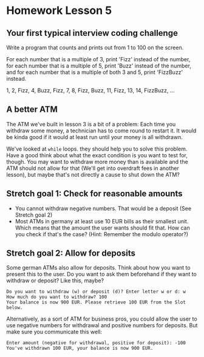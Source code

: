 # Homework Lesson 5

## Your first typical interview coding challenge

Write a program that counts and prints out from 1 to 100 on the screen.

For each number that is a multiple of 3, print 'Fizz' instead of the number, for each number that is a multiple of 5, print 'Buzz' instead of the number, and for each number that is a multiple of both 3 and 5, print 'FizzBuzz' instead.

1, 2, Fizz, 4, Buzz, Fizz, 7, 8, Fizz, Buzz, 11, Fizz, 13, 14, FizzBuzz, ...

## A better ATM

The ATM we've built in lesson 3 is a bit of a problem: Each time you withdraw some money, a technician has to come round to restart it. It would be kinda good if it would at least run until your money is all withdrawn.

We've looked at `while` loops. they should help you to solve this problem. Have a good think about what the exact condition is you want to test for, though. You may want to withdraw more money than is available and the ATM should not allow for that (We'll get into overdraft fees in another lesson), but maybe that's not directly a cause to shut down the ATM?

## Stretch goal 1: Check for reasonable amounts

- You cannot withdraw negative numbers. That would be a deposit (See Stretch goal 2)
- Most ATMs in germany at least use 10 EUR bills as their smallest unit. Which means that the amount the user wants should fit that. How can you check if that's the case? (Hint: Remember the modulo operator?)

## Stretch goal 2: Allow for deposits

Some german ATMs also allow for deposits. Think about how you want to present this to the user. Do you want to ask them beforehand if they want to withdraw or deposit? Like this, maybe?

```
Do you want to withdraw (w) or deposit (d)? Enter letter w or d: w
How much do you want to withdraw? 100
Your balance is now 900 EUR. Please retrieve 100 EUR from the Slot below.
```

Alternatively, as a sort of ATM for business pros, you could allow the user to use negative numbers for withdrawal and positive numbers for deposits. But make sure you communicate this well:

```
Enter amount (negative for withdrawal, positive for deposit): -100
You've withdrawn 100 EUR, your balance is now 900 EUR.
```
